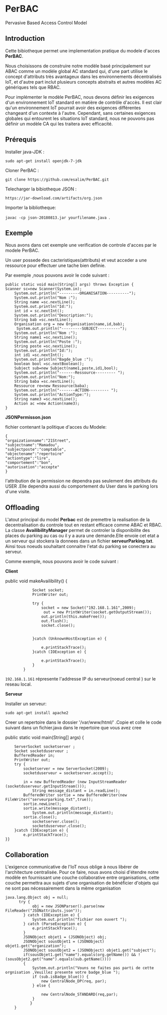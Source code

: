 # PerBAC
Pervasive Based Access Control Model

 Introduction 
------------
Cette bibiotheque permet une implementation pratique du modele d'acces **PerBAC**.

Nous choisissons de construire notre modèle basé principalement sur ABAC comme un modèle global AC standard  qui, d'une part utilise le concept d'attributs très avantageux dans les environnements décentralisés IoT, et d'autre part inclut plusieurs concepts abstraits et autres modèles AC génériques tels que RBAC. 

Pour implémenter le modèle PerBAC, nous devons définir les exigences d'un environnement IoT standard en matière de contrôle d'accès. Il est clair qu'un environnement IoT pourrait avoir des exigences différentes changeant d'un contexte à l'autre. Cependant, sans certaines exigences globales qui entourent les situations IoT standard, nous ne pouvons pas définir un modèle CA qui les traitera avec efficacité.




Prérequis 
-----------
Installer java-JDK :

`sudo apt-get install openjdk-7-jdk`

Cloner PerBAC :

`git clone https://github.com/esalim/PerBAC.git`

Telecharger la bibiotheque JSON :

`https://jar-download.com/artifacts/org.json`

Importer la bibliotheque:

`javac -cp json-20180813.jar yourfilename.java `.


Exemple
-------
Nous avons dans cet exemple une verification de controle d'acces par le modele PerBAC.

 Un user possede des cacteristiques(attributs) et veut acceder a une ressource pour effectuer une tache bien definie.
 
 Par exemple ,nous pouvons avoir le code suivant :
 

    public static void main(String[] args) throws Exception {
    Scanner sc=new Scanner(System.in);
        System.out.println("---------ORGANISATION----------");
        System.out.println("Nom :");
        String name =sc.nextLine();
        System.out.println("Id:");
        int id = sc.nextInt();
        System.out.println("Description:");
        String bab =sc.nextLine();
        Organisation org = new Organisation(name,id,bab);
         System.out.println("---------SUBJECT----------");
        System.out.println("Nom :");
        String name1 =sc.nextLine();
        System.out.println("Poste :");
        String poste =sc.nextLine();
        System.out.println("Id:");
        int id1 =sc.nextInt();
        System.out.println("Bagde_blue :");
        boolean bool =sc.nextBoolean();
        Subject sub=new Subject(name1,poste,id1,bool);
        System.out.println("-------Ressource--------- ");
        System.out.println("Nom:");
        String baba =sc.nextLine();
        Ressource re=new Ressource(baba);
        System.out.println("-------ACTION--------- ");
        System.out.println("ActionType:");
        String name3 =sc.nextLine();
        Action ac =new Action(name3);
    }


 
**JSONPermisson.json**

fichier contenant la politique d'acces du Modele:

```
{
"orgaizationname":"21Street",
"subjectname":"Mamadou",
"subjectposte":"comptable",
"objectename":"repertoire"
"actiontype":"lire",
"comportement":"bon",
"autorisation":"accepte"
}
```

l'attribution de la permission ne dependra pas seulement des attributs  du USER .Elle dependra aussi du comportement du User dans le parking lors d'une visite.


Offloading
-------------




L'atout principal du model **Perbac** est de premettre la realisation de la decentralisation du controle tout en restant efficace comme ABAC et RBAC. La classe  **AvailibilityManager** permet de controler la disponibilite des places du parking au cas ou il y a aura une demande.Elle envoie cet etat a un serveur qui stockera la donnees dans un fichier **serveurParking.txt**. Ainsi tous noeuds souhaitant connaitre l'etat du parking se conectera au serveur.

Comme exemple, nous pouvons avoir le code suivant :


**Client**



public void makeAvailibility()
            {

                Socket socket;
                PrintWriter out;

                try {
                    socket = new Socket("192.168.1.161",2009);
                     out = new PrintWriter(socket.getOutputStream());
                    out.println(this.makeFree());
                    out.flush();
                    socket.close();


                }catch (UnknownHostException e) {

                    e.printStackTrace();
                }catch (IOException e) {

                    e.printStackTrace();
                }
            }

`192.168.1.161` répresente l'addresse IP du serveur(noeud central ) sur le reseau local.


**Serveur**

Installer un serveur:

`sudo apt-get install apache2`



Creer un repertoire dans le dossier '/var/www/html/' .Copie et colle le code suivant dans un fichier.java dans le repertoire que vous avez cree 




  public static void main(String[] args) {
  
		ServerSocket socketserver ;
		Socket socketduserveur ;
		BufferedReader in;
		PrintWriter out;
		try {
			socketserver = new ServerSocket(2009);
			socketduserveur = socketserver.accept();

			in = new BufferedReader (new InputStreamReader (socketduserveur.getInputStream()));
		        String message_distant = in.readLine();
			BufferedWriter sortie = new BufferedWriter(new FileWriter("serveurparking.txt",true));
			sortie.newLine();
			sortie.write(message_distant);
		        System.out.println(message_distant);
			sortie.close();
		        socketserver.close();
		        socketduserveur.close();
		}catch (IOException e) {
			e.printStackTrace();
	}}

Collaboration
-------------

L'exigence communicative de l'IoT nous oblige à nous libérer de l'architecture centralisée. Pour ce faire, nous avons choisi d'étendre notre modèle en fournissant une couche collaborative entre organisations, cette couche permettra aux sujets d'une organisation  de bénéficier d'objets qui ne sont pas nécessairement dans la même organisation

```
java.lang.Object obj = null;
      try {
            obj = new JSONParser().parse(new FileReader("JSONattributs.json"));
        } catch (IOException e) {
            System.out.println("fichier non ouvert ");
        } catch (ParseException e) {
            e.printStackTrace();
        }
        JSONObject objet1 = (JSONObject) obj;
        JSONObject sousObjet1 = (JSONObject) objet1.get("organization");
        JSONObject sousObjet2 = (JSONObject) objet1.get("subject");
        if(sousObjet1.get("name").equals(org.getName()) && !(sousObjet2.get("name").equals(sub.getName())))
        {
            System.out.println("Vouns ne faites pas parti de cette orgnisation ,Veuillez presente votre badge_blue ");
            if (sub.isBadge_blue()) {
                new CentralNode_DP(req, par);
            } else {

                new CentralNode_STANDARD(req,par);
            }
           }
    }
```

 

